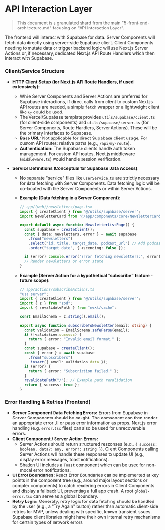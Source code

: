 # API Interaction Layer

> This document is a granulated shard from the main "5-front-end-architecture.md" focusing on "API Interaction Layer".

The frontend will interact with Supabase for data. Server Components will fetch data directly using server-side Supabase client. Client Components needing to mutate data or trigger backend logic will use Next.js Server Actions or, if necessary, dedicated Next.js API Route Handlers which then interact with Supabase.

### Client/Service Structure

- **HTTP Client Setup (for Next.js API Route Handlers, if used extensively):**

  - While Server Components and Server Actions are preferred for Supabase interactions, if direct calls from client to custom Next.js API routes are needed, a simple `fetch` wrapper or a lightweight client like `ky` could be used.
  - The Vercel/Supabase template provides `utils/supabase/client.ts` (for client-side components) and `utils/supabase/server.ts` (for Server Components, Route Handlers, Server Actions). These will be the primary interfaces to Supabase.
  - **Base URL:** Not applicable for direct Supabase client usage. For custom API routes: relative paths (e.g., `/api/my-route`).
  - **Authentication:** The Supabase clients handle auth token management. For custom API routes, Next.js middleware (`middleware.ts`) would handle session verification.

- **Service Definitions (Conceptual for Supabase Data Access):**

  - No separate "service" files like `userService.ts` are strictly necessary for data fetching with Server Components. Data fetching logic will be co-located with the Server Components or within Server Actions.
  - **Example (Data fetching in a Server Component):**

    ```typescript
    // app/(web)/newsletters/page.tsx
    import { createClient } from "@/utils/supabase/server";
    import NewsletterCard from "@/app/components/core/NewsletterCard"; // Corrected path

    export default async function NewsletterListPage() {
      const supabase = createClient();
      const { data: newsletters, error } = await supabase
        .from("newsletters")
        .select("id, title, target_date, podcast_url") // Add podcast_url
        .order("target_date", { ascending: false });

      if (error) console.error("Error fetching newsletters:", error);
      // Render newsletters or error state
    }
    ```

  - **Example (Server Action for a hypothetical "subscribe" feature - future scope):**

    ```typescript
    // app/actions/subscribeActions.ts
    "use server";
    import { createClient } from "@/utils/supabase/server";
    import { z } from "zod";
    import { revalidatePath } from "next/cache";

    const EmailSchema = z.string().email();

    export async function subscribeToNewsletter(email: string) {
      const validation = EmailSchema.safeParse(email);
      if (!validation.success) {
        return { error: "Invalid email format." };
      }
      const supabase = createClient();
      const { error } = await supabase
        .from("subscribers")
        .insert({ email: validation.data });
      if (error) {
        return { error: "Subscription failed." };
      }
      revalidatePath("/"); // Example path revalidation
      return { success: true };
    }
    ```

### Error Handling & Retries (Frontend)

- **Server Component Data Fetching Errors:** Errors from Supabase in Server Components should be caught. The component can then render an appropriate error UI or pass error information as props. Next.js error handling (e.g. `error.tsx` files) can also be used for unrecoverable errors.
- **Client Component / Server Action Errors:**
  - Server Actions should return structured responses (e.g., `{ success: boolean, data?: any, error?: string }`). Client Components calling Server Actions will handle these responses to update UI (e.g., display error messages, toast notifications).
  - Shadcn UI includes a `Toast` component which can be used for non-modal error notifications.
- **UI Error Boundaries:** React Error Boundaries can be implemented at key points in the component tree (e.g., around major layout sections or complex components) to catch rendering errors in Client Components and display a fallback UI, preventing a full app crash. A root `global-error.tsx` can serve as a global boundary.
- **Retry Logic:** Generally, retry logic for data fetching should be handled by the user (e.g., a "Try Again" button) rather than automatic client-side retries for MVP, unless dealing with specific, known transient issues. Supabase client libraries might have their own internal retry mechanisms for certain types of network errors.
